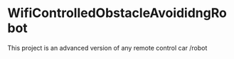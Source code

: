 # WifiControlledObstacleAvoididngRobot
This project is an advanced version of any remote control car /robot
